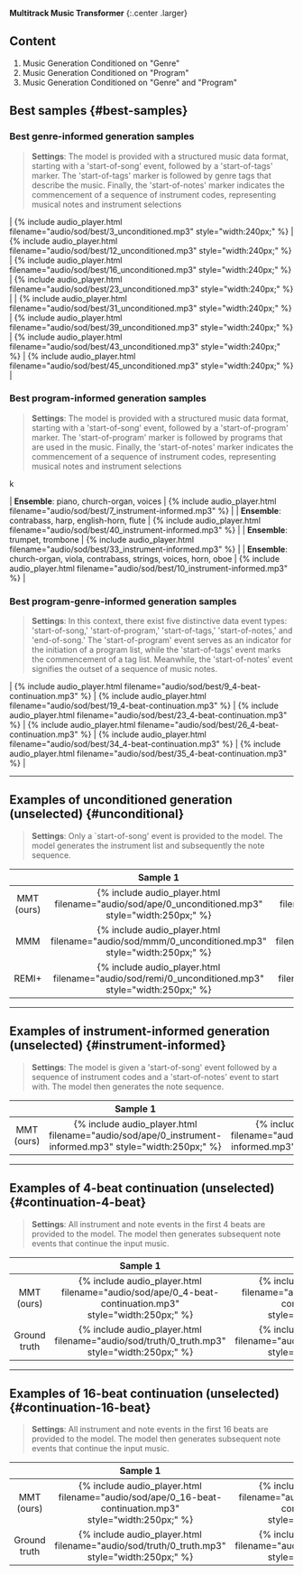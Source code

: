 __Multitrack Music Transformer__
{:.center .larger}

## Content

1. Music Generation Conditioned on "Genre"
2. Music Generation Conditioned on "Program"
3. Music Generation Conditioned on "Genre" and "Program"



## Best samples {#best-samples}

### Best genre-informed generation samples 

> __Settings__: The model is provided with a structured music data format, starting with a 'start-of-song' event, followed by a 'start-of-tags' marker. The 'start-of-tags' marker is followed by genre tags that describe the music. Finally, the 'start-of-notes' marker indicates the commencement of a sequence of instrument codes, representing musical notes and instrument selections
<div class="table-wrapper" markdown="block">

| {% include audio_player.html filename="audio/sod/best/3_unconditioned.mp3" style="width:240px;" %} | {% include audio_player.html filename="audio/sod/best/12_unconditioned.mp3" style="width:240px;" %} | {% include audio_player.html filename="audio/sod/best/16_unconditioned.mp3" style="width:240px;" %} | {% include audio_player.html filename="audio/sod/best/23_unconditioned.mp3" style="width:240px;" %} |
| {% include audio_player.html filename="audio/sod/best/31_unconditioned.mp3" style="width:240px;" %} | {% include audio_player.html filename="audio/sod/best/39_unconditioned.mp3" style="width:240px;" %} | {% include audio_player.html filename="audio/sod/best/43_unconditioned.mp3" style="width:240px;" %} | {% include audio_player.html filename="audio/sod/best/45_unconditioned.mp3" style="width:240px;" %} |

</div>

### Best program-informed generation samples

> __Settings__: The model is provided with a structured music data format, starting with a 'start-of-song' event, followed by a 'start-of-program' marker. The 'start-of-program' marker is followed by programs that are used in the music. Finally, the 'start-of-notes' marker indicates the commencement of a sequence of instrument codes, representing musical notes and instrument selections

<div class="table-wrapper" markdown="block">k

| __Ensemble__: piano, church-organ, voices | {% include audio_player.html filename="audio/sod/best/7_instrument-informed.mp3" %} |
| __Ensemble__: contrabass, harp, english-horn, flute | {% include audio_player.html filename="audio/sod/best/40_instrument-informed.mp3" %} |
| __Ensemble__: trumpet, trombone | {% include audio_player.html filename="audio/sod/best/33_instrument-informed.mp3" %} |
| __Ensemble__: church-organ, viola, contrabass, strings, voices, horn, oboe | {% include audio_player.html filename="audio/sod/best/10_instrument-informed.mp3" %} |

</div>

### Best program-genre-informed generation samples

> __Settings__: In this context, there exist five distinctive data event types: 'start-of-song,' 'start-of-program,' 'start-of-tags,' 'start-of-notes,' and 'end-of-song.' The 'start-of-program' event serves as an indicator for the initiation of a program list, while the 'start-of-tags' event marks the commencement of a tag list. Meanwhile, the 'start-of-notes' event signifies the outset of a sequence of music notes.

<div class="table-wrapper" markdown="block">

| {% include audio_player.html filename="audio/sod/best/9_4-beat-continuation.mp3" %} | {% include audio_player.html filename="audio/sod/best/19_4-beat-continuation.mp3" %} | {% include audio_player.html filename="audio/sod/best/23_4-beat-continuation.mp3" %}
| {% include audio_player.html filename="audio/sod/best/26_4-beat-continuation.mp3" %} | {% include audio_player.html filename="audio/sod/best/34_4-beat-continuation.mp3" %} | {% include audio_player.html filename="audio/sod/best/35_4-beat-continuation.mp3" %} |

</div>

---

## Examples of unconditioned generation (unselected) {#unconditional}

> __Settings__: Only a `start-of-song' event is provided to the model. The model generates the instrument list and subsequently the note sequence.

<div class="table-wrapper" markdown="block">

| | Sample 1 | Sample 2 | Sample 3 |
|:-:|:-:|:-:|:-:|
| MMT (ours) | {% include audio_player.html filename="audio/sod/ape/0_unconditioned.mp3" style="width:250px;" %} | {% include audio_player.html filename="audio/sod/ape/1_unconditioned.mp3" style="width:250px;" %} | {% include audio_player.html filename="audio/sod/ape/2_unconditioned.mp3" style="width:250px;" %} |
| MMM        | {% include audio_player.html filename="audio/sod/mmm/0_unconditioned.mp3" style="width:250px;" %} | {% include audio_player.html filename="audio/sod/mmm/1_unconditioned.mp3" style="width:250px;" %} | {% include audio_player.html filename="audio/sod/mmm/2_unconditioned.mp3" style="width:250px;" %} |
| REMI+      | {% include audio_player.html filename="audio/sod/remi/0_unconditioned.mp3" style="width:250px;" %} | {% include audio_player.html filename="audio/sod/remi/1_unconditioned.mp3" style="width:250px;" %} | {% include audio_player.html filename="audio/sod/remi/3_unconditioned.mp3" style="width:250px;" %} |

</div>

---

## Examples of instrument-informed generation (unselected) {#instrument-informed}

> __Settings__: The model is given a 'start-of-song' event followed by a sequence of instrument codes and a 'start-of-notes' event to start with. The model then generates the note sequence.

<div class="table-wrapper" markdown="block">

| | Sample  1 | Sample 2 | Sample 3 |
|:-:|:-:|:-:|:-:|
| MMT (ours) | {% include audio_player.html filename="audio/sod/ape/0_instrument-informed.mp3" style="width:250px;" %} | {% include audio_player.html filename="audio/sod/ape/1_instrument-informed.mp3" style="width:250px;" %} | {% include audio_player.html filename="audio/sod/ape/2_instrument-informed.mp3" style="width:250px;" %} |

</div>

---

## Examples of 4-beat continuation (unselected) {#continuation-4-beat}

> __Settings__: All instrument and note events in the first 4 beats are provided to the model. The model then generates subsequent note events that continue the input music.

<div class="table-wrapper" markdown="block">

| | Sample 1 | Sample 2 | Sample 3 |
|:-:|:-:|:-:|:-:|
| MMT (ours) | {% include audio_player.html filename="audio/sod/ape/0_4-beat-continuation.mp3" style="width:250px;" %} | {% include audio_player.html filename="audio/sod/ape/1_4-beat-continuation.mp3" style="width:250px;" %} | {% include audio_player.html filename="audio/sod/ape/2_4-beat-continuation.mp3" style="width:250px;" %} |
| Ground truth | {% include audio_player.html filename="audio/sod/truth/0_truth.mp3" style="width:250px;" %} | {% include audio_player.html filename="audio/sod/truth/1_truth.mp3" style="width:250px;" %} | {% include audio_player.html filename="audio/sod/truth/3_truth.mp3" style="width:250px;" %} |

</div>

---

## Examples of 16-beat continuation (unselected) {#continuation-16-beat}

> __Settings__: All instrument and note events in the first 16 beats are provided to the model. The model then generates subsequent note events that continue the input music.

<div class="table-wrapper" markdown="block">

| | Sample 1 | Sample 2 | Sample 3 |
|:-:|:-:|:-:|:-:|
| MMT (ours) | {% include audio_player.html filename="audio/sod/ape/0_16-beat-continuation.mp3" style="width:250px;" %} | {% include audio_player.html filename="audio/sod/ape/1_16-beat-continuation.mp3" style="width:250px;" %} | {% include audio_player.html filename="audio/sod/ape/2_16-beat-continuation.mp3" style="width:250px;" %} |
| Ground truth | {% include audio_player.html filename="audio/sod/truth/0_truth.mp3" style="width:250px;" %} | {% include audio_player.html filename="audio/sod/truth/1_truth.mp3" style="width:250px;" %} | {% include audio_player.html filename="audio/sod/truth/2_truth.mp3" style="width:250px;" %} |

</div>


